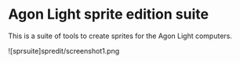 # Agon Light sprite edition suite

This is a suite of tools to create sprites for the Agon Light computers.

![sprsuite]spredit/screenshot1.png